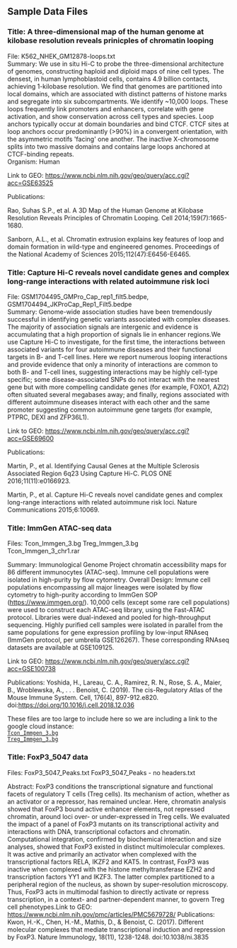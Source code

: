 ## Sample Data Files <br>

### Title: A three-dimensional map of the human genome at kilobase resolution reveals prinicples of chromatin looping <br>
File: K562_NHEK_GM12878-loops.txt <br>
Summary: We use in situ Hi-C to probe the three-dimensional architecture of genomes, constructing haploid and diploid maps of nine cell types. The densest, in human lymphoblastoid cells, contains 4.9 billion contacts, achieving 1-kilobase resolution. We find that genomes are partitioned into local domains, which are associated with distinct patterns of histone marks and segregate into six subcompartments. We identify ~10,000 loops. These loops frequently link promoters and enhancers, correlate with gene activation, and show conservation across cell types and species. Loop anchors typically occur at domain boundaries and bind CTCF. CTCF sites at loop anchors occur predominantly (>90%) in a convergent orientation, with the asymmetric motifs 'facing' one another. The inactive X-chromosome splits into two massive domains and contains large loops anchored at CTCF-binding repeats. <br>
Organism: Human <br>

Link to GEO: https://www.ncbi.nlm.nih.gov/geo/query/acc.cgi?acc=GSE63525 <br>

Publications: <br>

Rao, Suhas S.P., et al. A 3D Map of the Human Genome at Kilobase Resolution Reveals Principles of Chromatin Looping. Cell 2014;159(7):1665-1680.<br>

Sanborn, A.L., et al. Chromatin extrusion explains key features of loop and domain formation in wild-type and engineered genomes. Proceedings of the National Academy of Sciences 2015;112(47):E6456-E6465.<br>

### Title: Capture Hi-C reveals novel candidate genes and complex long-range interactions with related autoimmune risk loci
File: GSM1704495_GMPro_Cap_rep1_filt5.bedpe, GSM1704494_JKProCap_Rep1_Filt5.bedpe <br>
Summary: Genome-wide association studies have been tremendously successful in identifying genetic variants associated with complex diseases. The majority of association signals are intergenic and evidence is accumulating that a high proportion of signals lie in enhancer regions.We use Capture Hi-C to investigate, for the first time, the interactions between associated variants for four autoimmune diseases and their functional targets in B- and T-cell lines. Here we report numerous looping interactions and provide evidence that only a minority of interactions are common to both B- and T-cell lines, suggesting interactions may be highly cell-type specific; some disease-associated SNPs do not interact with the nearest gene but with more compelling candidate genes (for example, FOXO1, AZI2) often situated several megabases away; and finally, regions associated with different autoimmune diseases interact with each other and the same promoter suggesting common autoimmune gene targets (for example, PTPRC, DEXI and ZFP36L1). <br>

Link to GEO: https://www.ncbi.nlm.nih.gov/geo/query/acc.cgi?acc=GSE69600 <br>

Publications: <br>

Martin, P., et al. Identifying Causal Genes at the Multiple Sclerosis Associated Region 6q23 Using Capture Hi-C. PLOS ONE 2016;11(11):e0166923.<br>

Martin, P., et al. Capture Hi-C reveals novel candidate genes and complex long-range interactions with related autoimmune risk loci. Nature Communications 2015;6:10069.<br>

###  Title: ImmGen ATAC-seq data
Files: Tcon_Immgen_3.bg Treg_Immgen_3.bg <br>
       Tcon_Immgen_3_chr1.rar <br>

Summary: Immunological Genome Project chromatin accessibility maps for 86 different immunocytes (ATAC-seq). Immune cell populations were isolated in high-purity by flow cytometry.
Overall Design: Immune cell populations encompassing all major lineages were isolated by flow cytometry to high-purity according to ImmGen SOP (https://www.immgen.org/). 10,000 cells (except some rare cell populations) were used to construct each ATAC-seq library, using the Fast-ATAC protocol. Libraries were dual-indexed and pooled for high-throughput sequencing.
Highly purified cell samples were isolated in parallel from the same populations for gene expression profiling by low-input RNAseq (ImmGen protocol, per umbrella GSE126267). These corresponding RNAseq datasets are available at GSE109125.

Link to GEO: https://www.ncbi.nlm.nih.gov/geo/query/acc.cgi?acc=GSE100738

Publications: 
Yoshida, H., Lareau, C. A., Ramirez, R. N., Rose, S. A., Maier, B., Wroblewska, A., . . . Benoist, C. (2019). The cis-Regulatory Atlas of the Mouse Immune System. Cell, 176(4), 897-912.e820. doi:https://doi.org/10.1016/j.cell.2018.12.036

These files are too large to include here so we are including a link to the google cloud instance:<br>
[`Tcon_Immgen_3.bg`](https://storage.googleapis.com/gencode_ch_data/Sample_Data/datasets/Tcon_Immgen_3.bg)<br> 
[`Treg_Immgen_3.bg`](https://storage.googleapis.com/gencode_ch_data/Sample_Data/datasets/Treg_Immgen_3.bg)<br>

###  Title: FoxP3_5047 data
Files: FoxP3_5047_Peaks.txt
FoxP3_5047_Peaks - no headers.txt

Abstract: FoxP3 conditions the transcriptional signature and functional facets of regulatory T cells (Treg cells). Its mechanism of action, whether as an activator or a repressor, has remained unclear. Here, chromatin analysis showed that FoxP3 bound active enhancer elements, not repressed chromatin, around loci over- or under-expressed in Treg cells. We evaluated the impact of a panel of FoxP3 mutants on its transcriptional activity and interactions with DNA, transcriptional cofactors and chromatin. Computational integration, confirmed by biochemical interaction and size analyses, showed that FoxP3 existed in distinct multimolecular complexes. It was active and primarily an activator when complexed with the transcriptional factors RELA, IKZF2 and KAT5. In contrast, FoxP3 was inactive when complexed with the histone methyltransferase EZH2 and transcription factors YY1 and IKZF3. The latter complex partitioned to a peripheral region of the nucleus, as shown by super-resolution microscopy. Thus, FoxP3 acts in multimodal fashion to directly activate or repress transcription, in a context- and partner-dependent manner, to govern Treg cell phenotypes.Link to GEO: https://www.ncbi.nlm.nih.gov/pmc/articles/PMC5679728/
Publications: Kwon, H.-K., Chen, H.-M., Mathis, D., & Benoist, C. (2017). Different molecular complexes that mediate transcriptional induction and repression by FoxP3. Nature Immunology, 18(11), 1238-1248. doi:10.1038/ni.3835


